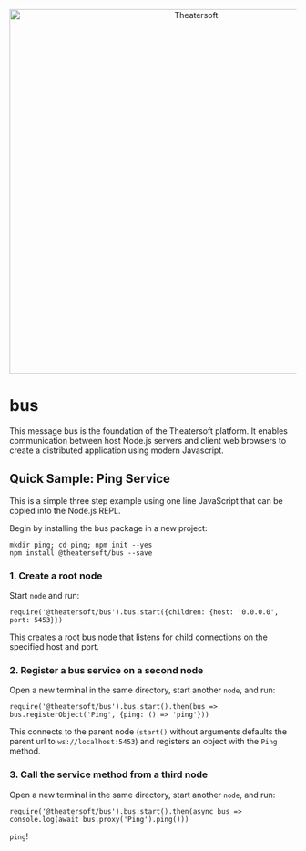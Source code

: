 <p align="center">
<a href="https://www.theatersoft.com">
<img alt="Theatersoft" title="Theatersoft" src="https://www.theatersoft.com/images/theatersoft-logo-text.svg" width="640">
</a>
</p>

# bus
This message bus is the foundation of the Theatersoft platform. It enables communication between host Node.js servers and client web browsers to create a distributed application using modern Javascript.

## Quick Sample: Ping Service
This is a simple three step example using one line JavaScript that can be copied into the Node.js REPL.

Begin by installing the bus package in a new project:
```
mkdir ping; cd ping; npm init --yes
npm install @theatersoft/bus --save
```

### 1. Create a root node
Start `node` and run:
```
require('@theatersoft/bus').bus.start({children: {host: '0.0.0.0', port: 5453}})
```
This creates a root bus node that listens for child connections on the specified host and port.

### 2. Register a bus service on a second node
Open a new terminal in the same directory, start another `node`, and run:
```
require('@theatersoft/bus').bus.start().then(bus => bus.registerObject('Ping', {ping: () => 'ping'}))
```
This connects to the parent node (`start()` without arguments defaults the parent url to `ws://localhost:5453`) and registers an object with the `Ping` method.

### 3. Call the service method from a third node
Open a new terminal in the same directory, start another `node`, and run:
```
require('@theatersoft/bus').bus.start().then(async bus => console.log(await bus.proxy('Ping').ping()))
```

`ping`!
